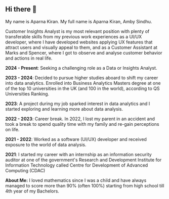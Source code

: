 ## Hi there 👋

My name is Aparna Kiran.
My full name is Aparna Kiran, Amby Sindhu.

Customer Insights Analyst is my most relevant position with plenty of transferable skills from my previous work experiences as a UI/UX developer, where I have developed websites applying UX features that attract users and visually appeal to them, and as a Customer Assistant at Marks and Spencer, where I got to observe and analyse customer behavior and actions in real life. 

**2024 - Present**: Seeking a challenging role as a Data or Insights Analyst.  

**2023 - 2024**: Decided to pursue higher studies aboard to shift my career into data analytics. Enrolled into Business Analytics Masters degree at one of the top 10 universities in the UK (and 100 in the world), according to QS Universities Ranking.

**2023**:  A project during my job sparked interest in data analytics and I started exploring and learning more about data analysis. 

**2022 - 2023**: Career break. In 2022, I lost my parent in an accident and took a break to spend quality time with my family and re-gain perceptions on life.

**2021 - 2022**: Worked as a software (UI/UX) developer and received exposure to the world of data analysis.

**2021**: I started my career with an internship as an information security auditor at one of the government's Research and Development Institute for Information Technology called Centre for Development of Advanced Computing (CDAC)

**About Me:**
I loved mathematics since I was a child and have always managed to score more than 90% (often 100%) starting from high school till 4th year of my Bachelors.
<!--
**aparna-kiran/aparna-kiran** is a ✨ _special_ ✨ repository because its `README.md` (this file) appears on your GitHub profile.

Here are some ideas to get you started:

- 🔭 I’m currently working on ...
- 🌱 I’m currently learning ...
- 👯 I’m looking to collaborate on ...
- 🤔 I’m looking for help with ...
- 💬 Ask me about ...
- 📫 How to reach me: ...
- 😄 Pronouns: ...
- ⚡ Fun fact: ...
-->

